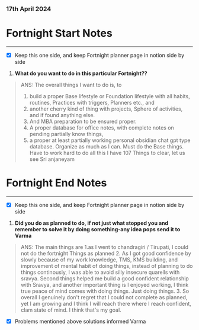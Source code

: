 ### 17th April 2024
# Fortnight Start Notes
---

- [x] Keep this one side, and keep Fortnight planner page in notion side by side

1. **What do you want to do in this particular Fortnight??**
> ANS: The overall things I want to do is, to 
> 1. build a proper Base lifestyle or Foundation lifestyle with all habits, routines, Practices with triggers, Planners etc., and 
> 2. another cherry kind of thing with projects, Sphere of activities, and if found anything else.
> 3. And MBA preparation to be ensured proper.
> 4. A proper database for office notes, with complete notes on pending partially know things, 
> 5. a proper at least partially working personal obsidian chat gpt type database. Organize as much as I can. Must do the Base things. Have to work hard to do all this
> I have 107 Things to clear, let us see
> Sri anjaneyam


# Fortnight End Notes
---

- [x] Keep this one side, and keep Fortnight planner page in notion side by side

1. **Did you do as planned to do, if not just what stopped you and remember to solve it by doing something-any idea pops send it to Varma**

> ANS: The main things are 
> 1.as I went to chandragiri / Tirupati, I could not do the fortnight Things as planned
> 2. As I got good confidence by slowly because of my work knowledge, TMS, KMS building, and improvement of mental habit of doing things, instead of planning to do things continously, I was able to avoid silly insecure quarells with sravya. Second things helped me build a good confident relationship with Sravya, and another important thing is I enjoyed working, I think true peace of mind comes with doing things. Just doing things. 
> 3. So overall I genuinely don't regret that I could not complete as planned, yet I am growing and I think I will reach there where I reach confident, clam state of mind. I think that's my goal.

- [x] Problems mentioned above solutions informed Varma

